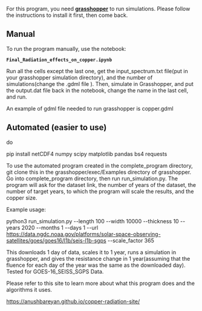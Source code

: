 For this program, you need [**grasshopper**](https://github.com/ustajan/grasshopper) to run simulations. Please follow the instructions to install it first, then come back.

## Manual 

To run the program manually, use the notebook:

**`Final_Radiation_effects_on_copper.ipynb`**

Run all the cells except the last one, get the input_spectrum.txt file(put in your grasshopper simulation directory), and the number of simulations(change the .gdml file <constant name="EventsToRun" value="{number of simulations}"/> ). Then, simulate in Grasshopper, and put the output.dat file back in the notebook, change the name in the last cell, and run.

An example of gdml file needed to run grasshopper is copper.gdml

## Automated (easier to use)

do

pip install netCDF4 numpy scipy matplotlib pandas bs4 requests

To use the automated program created in the complete_program directory, git clone this in the grasshopper/exec/Examples directory of grasshopper. Go into complete_program directory, then run run_simulation.py. The program will ask for the dataset link, the number of years of the dataset, the number of target years, to which the program will scale the results, and the copper size.

Example usage: 

python3 run_simulation.py   --length 100   --width 10000   --thickness 10   --years 2020   --months 1   --days 1   --url https://data.ngdc.noaa.gov/platforms/solar-space-observing-satellites/goes/goes16/l1b/seis-l1b-sgps --scale_factor 365

This downloads 1 day of data, scales it to 1 year, runs a simulation in grasshopper, and gives the resistance change in 1 year(assuming that the fluence for each day of the  year was the same as the downloaded day). Tested for GOES-16_SEISS_SGPS Data.

Please refer to this site to learn more about what this program does and the algorithms it uses.

https://anushbareyan.github.io/copper-radiation-site/
